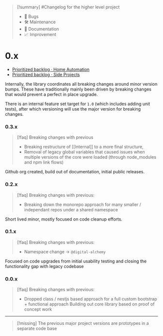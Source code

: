 > [!summary]
> #Changelog for the higher level project
> - 🐛 Bugs
>  - 🛠 Maintenance
>  - 📑 Documentation
>  - 📈 Improvement

# 0.x
- [Prioritized backlog · Home Automation](https://github.com/orgs/Digital-Alchemy-TS/projects/1)
- [Prioritized backlog · Side Projects](https://github.com/orgs/Digital-Alchemy-TS/projects/2)

Internally, the library coordinates all breaking changes around minor version bumps. These have traditionally mainly been driven by breaking changes that would prevent a perfect in place upgrade.

There is an internal feature set target for `1.0` (which includes adding unit tests), after which versioning will use the major version for breaking changes.

### 0.3.x

> [!faq] Breaking changes with previous
> - Breaking restructure of [[Internal]] to a more final structure, 
> - Removal of legacy global variables that caused issues when multiple versions of the core were loaded (through node_modules and npm link flows)

Github org created, build out of documentation, initial public releases.

### 0.2.x
> [!faq] Breaking changes with previous:
> - Breaking down the monorepo approach for many smaller / independant repos under a shared namespace

Short lived minor, mostly focused on code cleanup efforts.

### 0.1.x
> [!faq] Breaking changes with previous:
> - Namespace change -> `@digital-alchemy`

Focused on code upgrades from initial usability testing and closing the functionality gap with legacy codebase

### 0.0.x
> [!faq] Breaking changes with previous:
> - Dropped class / nestjs based approach for a full custom bootstrap + functional approach
Building out core library based on proof of concept work

---

> [!missing]
> The previous major project versions are prototypes in a separate code base